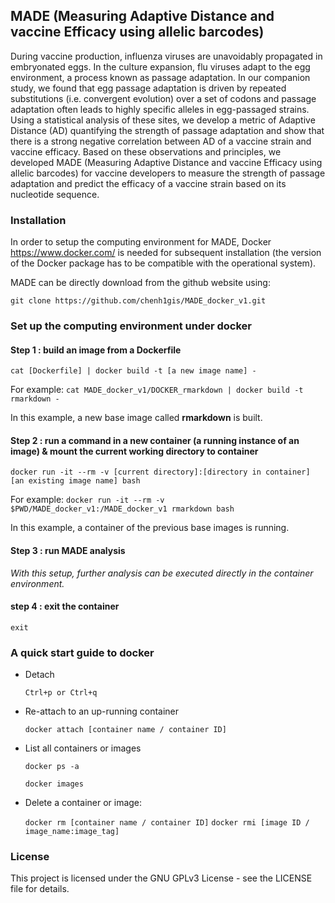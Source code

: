 ## MADE (Measuring Adaptive Distance and vaccine Efficacy using allelic barcodes)

During vaccine production, influenza viruses are unavoidably propagated in embryonated eggs. In the culture expansion, flu viruses adapt to the egg environment, a process known as passage adaptation. In our companion study, we found that egg passage adaptation is driven by repeated substitutions (i.e. convergent evolution) over a set of codons and passage adaptation often leads to highly specific alleles in egg-passaged strains. Using a statistical analysis of these sites, we develop a metric of Adaptive Distance (AD) quantifying the strength of passage adaptation and show that there is a strong negative correlation between AD of a vaccine strain and vaccine efficacy. Based on these observations and principles, we developed MADE (Measuring Adaptive Distance and vaccine Efficacy using allelic barcodes) for vaccine developers to measure the strength of passage adaptation and predict the efficacy of a vaccine strain based on its nucleotide sequence.


### Installation

In order to setup the computing environment for MADE, Docker https://www.docker.com/ is needed for subsequent installation (the version of the Docker package has to be compatible with the operational system). 
 
MADE can be directly download from the github website using:

   `git clone https://github.com/chenh1gis/MADE_docker_v1.git`
 
 
### Set up the computing environment under docker

#### Step 1 : build an image from a Dockerfile

   `cat [Dockerfile] | docker build -t [a new image name] -`
   
   For example:   `cat MADE_docker_v1/DOCKER_rmarkdown | docker build -t rmarkdown -`
   
   In this example, a new base image called **rmarkdown** is built.
    
#### Step 2 : run a command in a new container (a running instance of an image) & mount the current working directory to container

   `docker run -it --rm -v [current directory]:[directory in container] [an existing image name] bash`
   
   For example:   `docker run -it --rm -v $PWD/MADE_docker_v1:/MADE_docker_v1 rmarkdown bash`
   
   In this example, a container of the previous base images is running.
   
#### Step 3 : run MADE analysis

   *With this setup, further analysis can be executed directly in the container environment.*

#### step 4 : exit the container

   `exit`
 
### A quick start guide to docker
 
* Detach

   `Ctrl+p or Ctrl+q`
 
* Re-attach to an up-running container

   `docker attach [container name / container ID]`
 
* List all containers or images

   `docker ps -a`
   
   `docker images`
 
* Delete a container or image:

   `docker rm [container name / container ID]`
   `docker rmi [image ID / image_name:image_tag]`
 
 
### License
This project is licensed under the GNU GPLv3 License - see the LICENSE file for details.
